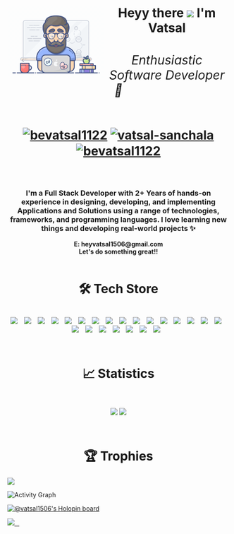 <div align="center">
<img align="left" src="https://github.com/bevatsal1122/bevatsal1122/blob/main/geek.gif" style="width: 220px;" />
  
<h1 align="center">
  <strong>
    Heyy there <img src="https://github.com/abdoachhoubi/abdoachhoubi/blob/main/gifs/Hi.gif" width="30" /> I'm Vatsal
    <br/>
    <h6 align="center">Enthusiastic Software Developer 💯</h6>
    <p>
      <a href="https://linkedin.com/in/bevatsal1122" target="blank"><img align="center" src="https://raw.githubusercontent.com/rahuldkjain/github-profile-readme-generator/master/src/images/icons/Social/linked-in-alt.svg" alt="bevatsal1122" height="33" width="43" /></a>
      <a href="https://stackoverflow.com/users/16840241/vatsal-sanchala" target="blank"><img align="center" src="https://raw.githubusercontent.com/rahuldkjain/github-profile-readme-generator/master/src/images/icons/Social/stack-overflow.svg" alt="vatsal-sanchala" height="33" width="43" /></a>
      <a href="https://twitter.com/bevatsal1122" target="blank"><img align="center" src="https://raw.githubusercontent.com/rahuldkjain/github-profile-readme-generator/master/src/images/icons/Social/twitter.svg" alt="bevatsal1122" height="33" width="43" /></a>
    </p>
  </strong>
</h1>
<br />


<h3>
  I'm a Full Stack Developer with 2+ Years of hands-on experience in designing, developing, and implementing Applications and Solutions using a range of technologies, frameworks, and programming languages.
  I love learning new things and developing real-world projects ✨
</h3>

<strong>
  E: heyvatsal1506@gmail.com
  <br />
  Let's do something great!!
</strong>

</div>
<br />

<p>
<h1 align="center"><strong>🛠 Tech Store</strong></h1>
<br>
<div align="center">
  <img src="https://img.shields.io/badge/Express-38352A?style=for-the-badge&logo=express&logoColor=4FC08D" /> &ensp;
  <img src="https://img.shields.io/badge/PostgreSQL-316192?style=for-the-badge&logo=postgresql&logoColor=white" /> &ensp;
  <img src="https://img.shields.io/badge/Node.js-35495E?style=for-the-badge&logo=nodedotjs&logoColor=4FC08D" /> &ensp;
  <img src="https://img.shields.io/badge/React-563D7C?style=for-the-badge&logo=react&logoColor=61DAFB&labelColor=20232A" /> &ensp;
  <img src="https://img.shields.io/badge/Next.js-black?style=for-the-badge&logo=next.js&logoColor=white&labelColor=282828" /> &ensp;
  <img src="https://img.shields.io/badge/PHP-777BB4?style=for-the-badge&logo=php&logoColor=white" /> &ensp;
  <img src="https://img.shields.io/badge/Django-092E20?style=for-the-badge&logo=django&logoColor=white" /> &ensp;
  <img src="https://img.shields.io/badge/Amazon_AWS-232F3E?style=for-the-badge&logo=amazon-aws&logoColor=white" /> &ensp;
  <img src="https://img.shields.io/badge/json%20web%20tokens-323330?style=for-the-badge&logo=json-web-tokens&logoColor=pink" /> &ensp;
  <img src="https://img.shields.io/badge/MongoDB-4EA94B?style=for-the-badge&logo=mongodb&logoColor=white" /> &ensp;
  <img src="https://img.shields.io/badge/Meteor-5B665B?style=for-the-badge&logo=meteor&logoColor=green" /> &ensp;
  <img src="https://img.shields.io/badge/-C++-38352A?style=for-the-badge&logo=cplusplus&logoColor=98b982&labelColor=282828" /> &ensp;
  <img src="https://img.shields.io/badge/-Java-35495E?style=for-the-badge&logo=openjdk&logoColor=4FC08D" /> &ensp;
  <img src="https://img.shields.io/badge/SAS-2C2D72?style=for-the-badge&logo=SAS&logoColor=white" /> &ensp;
  <img src="https://img.shields.io/badge/-Python-d1a01f?style=for-the-badge&logo=python&logoColor=98b982&labelColor=282828" /> &ensp;
  <img src="https://img.shields.io/badge/-C-0769AD?style=for-the-badge&logo=c&logoColor=black" /> &ensp;
  <img src="https://img.shields.io/badge/-Javascript-d1a01f?style=for-the-badge&logo=javascript&logoColor=d1a01f&labelColor=282828" /> &ensp;
  <img src="https://img.shields.io/badge/Bootstrap-563D7C?style=for-the-badge&logo=bootstrap&logoColor=black&labelColor=563D7C" /> &ensp;
  <img src="https://img.shields.io/badge/Firebase-c58545?style=for-the-badge&logo=firebase&logoColor=F1E715&labelColor=282828" /> &ensp;
  <img src="https://img.shields.io/badge/Postman-FF6C37?style=for-the-badge&logo=postman&logoColor=white" /> &ensp;
  <img src="https://img.shields.io/badge/jQuery-0769AD?style=for-the-badge&logo=jquery&logoColor=white" /> &ensp;
  <img src="https://img.shields.io/badge/-HTML5-c58545?style=for-the-badge&logo=html5&logoColor=c58545&labelColor=282828" /> &ensp;
  <img src="https://img.shields.io/badge/-CSS3-0769AD?style=for-the-badge&logo=css3&logoColor=0769AD&labelColor=282828" /> &ensp;
  	

</div>
</p>

<br />
<h1 align="center"><strong>📈 Statistics</strong></h1>
<br/>
<p align="center">
  <img width="46.5%" src="https://github-readme-stats.vercel.app/api?username=bevatsal1122&show_icons=true&theme=gruvbox&hide_border=true" />
  <img width="49.2%" src="https://github-readme-streak-stats.herokuapp.com/?user=bevatsal1122&theme=gruvbox&hide_border=true" />
  </a>
</p>
<br />

<h1 align="center"><strong>🏆 Trophies</strong></h1>
<img align="center" src="https://github-profile-trophy.vercel.app/?username=bevatsal1122&theme=gruvbox" />

<br />

![Activity Graph](https://github-readme-activity-graph.vercel.app/graph?username=bevatsal1122&custom_title=bevatsal1122's%20Contribution&bg_color=282828&color=BABABA&line=d1a01f&point=c58545&area=true&hide_border=true)

[![@vatsal1506's Holopin board](https://holopin.io/api/user/board?user=vatsal1506)](https://holopin.io/@vatsal1506)

<a href="https://www.buymeacoffee.com/bevatsal1122" target="blank">
  <img src="https://img.shields.io/badge/Buy_Me_A_Coffee-FFDD00?style=for-the-badge&logo=buy-me-a-coffee&logoColor=black" /> &ensp;
</a>
